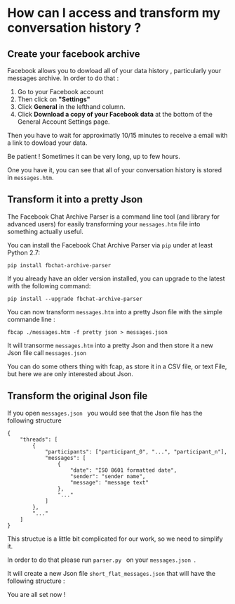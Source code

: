 # How can I access and transform my conversation history ?

## Create your facebook archive

Facebook allows you to dowload all of your data history , particularly your messages archive. In order to do that :

1. Go to your Facebook account
2. Then click on <b>"Settings"</b>
3. Click <b>General</b> in the lefthand column.
4. Click <b>Download a copy of your Facebook data</b> at the bottom of the General Account Settings page.

Then you have to wait for approximatly 10/15 minutes to receive a email with a link to dowload your data.

Be patient ! Sometimes it can be very long, up to few hours. 

One you have it, you can see that all of your conversation history is stored in ``messages.htm``.

## Transform it into a pretty Json

The Facebook Chat Archive Parser is a command line tool (and library for
advanced users) for easily transforming your ``messages.htm`` file into
something actually useful.

You can install the Facebook Chat Archive Parser via ``pip`` under at least
Python 2.7:

    pip install fbchat-archive-parser

If you already have an older version installed, you can upgrade to the latest with the following command:

    pip install --upgrade fbchat-archive-parser

You can now transform ``messages.htm`` into a pretty Json file with the simple commande line :

    fbcap ./messages.htm -f pretty json > messages.json 

It will transorme ``messages.htm`` into a pretty Json and then store it a new Json file call ``messages.json ``

You can do some others thing with fcap, as store it in a CSV file, or text File, but here we are only interested about Json.

## Transform the original Json file

If you open ``messages.json `` you would see that the Json file has the following structure 

    {
        "threads": [
            {
                "participants": ["participant_0", "...", "participant_n"],
                "messages": [
                    {
                        "date": "ISO 8601 formatted date",
                        "sender": "sender name",
                        "message": "message text"
                    },
                    "..."
                ]
            },
            "..."
        ]
    }

This structue is a little bit complicated for our work, so we need to simplify it. 

In order to do that please run ``parser.py `` on your ``messages.json ``.

It will create a new Json file ``short_flat_messages.json`` that will have the following structure :



You are all set now !

